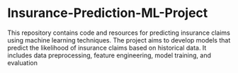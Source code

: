 # Insurance-Prediction-ML-Project
This repository contains code and resources for predicting insurance claims using machine learning techniques. 
The project aims to develop models that predict the likelihood of insurance claims based on historical data. It includes data preprocessing, feature engineering, model training, and evaluation 


